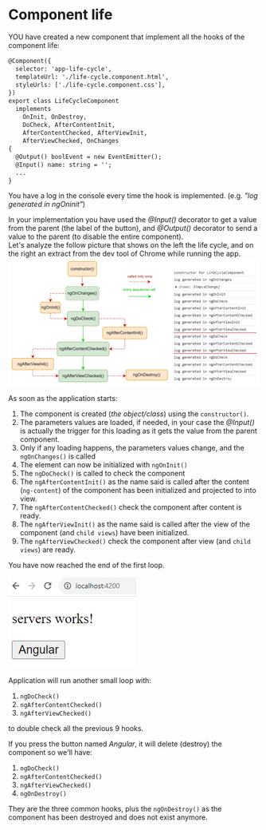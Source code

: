# Component life

YOU have created a new component that implement all the hooks of the component life:

```
@Component({
  selector: 'app-life-cycle',
  templateUrl: './life-cycle.component.html',
  styleUrls: ['./life-cycle.component.css'],
})
export class LifeCycleComponent
  implements
    OnInit, OnDestroy,
    DoCheck, AfterContentInit,
    AfterContentChecked, AfterViewInit,
    AfterViewChecked, OnChanges
{
  @Output() boolEvent = new EventEmitter();
  @Input() name: string = '';
  ...
}
```

You have a log in the console every time the hook is implemented.
(e.g. _"log generated in ngOninit"_)

In your implementation you have used the _@Input()_ decorator to get a value from the parent (the label of the button), and _@Output()_ decorator to send a value to the parent (to disable the entire component). \
Let's analyze the follow picture that shows on the left the life cycle, and on the right an extract from the dev tool of Chrome while running the app.
![component life](../assets/component-life.jpg "component life cycle")

<!---->

As soon as the application starts:

1. The component is created (_the object/class_) using the `constructor()`.
2. The parameters values are loaded, if needed, in your case the _@Input()_ is actually the trigger for this loading as it gets the value from the parent component.
3. Only if any loading happens, the parameters values change, and the `ngOnChanges()` is called
4. The element can now be initialized with `ngOnInit()`
5. The `ngDoCheck()` is called to check the component
6. The `ngAfterContentInit()` as the name said is called after the content (`ng-content`) of the component has been initialized and projected to into view.
7. The `ngAfterContentChecked()` check the component after content is ready.
8. The `ngAfterViewInit()` as the name said is called after the view of the component (and `child views`) have been initialized.
9. The `ngAfterViewChecked()` check the component after view (and `child views`) are ready.

You have now reached the end of the first loop.

![1st loop](../assets/component-after-1st-loop.jpg "1st loop")

Application will run another small loop with:

1. `ngDoCheck()`
2. `ngAfterContentChecked()`
3. `ngAfterViewChecked()`

to double check all the previous 9 hooks.

If you press the button named _Angular_, it will delete (destroy) the component so we'll have:

1. `ngDoCheck()`
2. `ngAfterContentChecked()`
3. `ngAfterViewChecked()`
4. `ngOnDestroy()`

They are the three common hooks, plus the `ngOnDestroy()` as the component has been destroyed and does not exist anymore.
